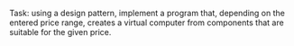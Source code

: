 Task: using a design pattern, implement a program that, depending on the entered price range, creates a virtual computer from components that are suitable for the given price.
